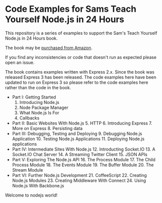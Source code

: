 # Code Examples for Sams Teach Yourself Node.js in 24 Hours

This repository is a series of examples to support the Sam's Teach Yourself Node.js in 24 Hours book. 

The book may be [purchased from Amazon][1].

If you find any inconsistencies or code that doesn't run as expected please open an issue.

The book contains examples written with Express 2.x. Since the book was released Express 3 has been released. The code examples here have been updated to run on Express 3 so please refer to the code examples here rather than the code in the book. 

* Part I: Getting Started
  1. Introducing Node.js
  2. Node Package Manager
  3. What Node.js Is For
  4. Callbacks
* Part II: Basic Websites With Node.js
  5. HTTP
  6. Introducing Express
  7. More on Express
  8. Persisting data
* Part III: Debugging, Testing and Deploying
  9. Debugging Node.js Application
  10. Testing Node.js Applications
  11. Deploying Node.js applications
* Part IV: Intermediate Sites With Node.js
  12. Introducting Socket.IO
  13. A Socket.IO Chat Server
  14. A Streaming Twitter Client
  15. JSON APIs
* Part V: Exploring The Node.js API
  16. The Process Module
  17. The Child Process Module
  18. The Events Module
  19. The Buffer Module
  20. The Stream Module
* Part VI: Further Node.js Development
  21. CoffeeScript
  22. Creating Node.js Modules
  23. Creating Middleware With Connect
  24. Using Node.js With Backbone.js

[1]: http://www.amazon.com/gp/product/0672335956/ref=as_li_qf_sp_asin_tl?ie=UTF8&camp=1789&creative=9325&creativeASIN=0672335956&linkCode=as2&tag=samsteayounod-20

Welcome to nodejs world!
